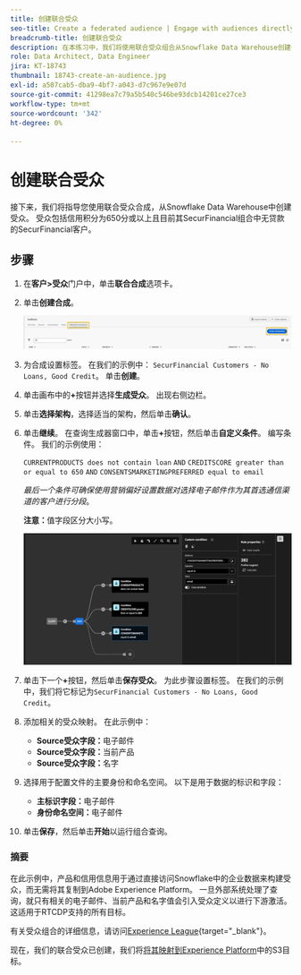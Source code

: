 ```yaml
---
title: 创建联合受众
seo-title: Create a federated audience | Engage with audiences directly from your data warehouse using Federated Audience Composition
breadcrumb-title: 创建联合受众
description: 在本练习中，我们将使用联合受众组合从Snowflake Data Warehouse创建一个受众。
role: Data Architect, Data Engineer
jira: KT-18743
thumbnail: 18743-create-an-audience.jpg
exl-id: a507cab5-dba9-4bf7-a043-d7c967e9e07d
source-git-commit: 41298ea7c79a5b540c546be93dcb14201ce27ce3
workflow-type: tm+mt
source-wordcount: '342'
ht-degree: 0%

---
```


# 创建联合受众

接下来，我们将指导您使用联合受众合成，从Snowflake Data Warehouse中创建受众。 受众包括信用积分为650分或以上且目前其SecurFinancial组合中无贷款的SecurFinancial客户。

## 步骤

1. 在&#x200B;**客户>受众**&#x200B;门户中，单击&#x200B;**联合合成**&#x200B;选项卡。
2. 单击&#x200B;**创建合成**。

   ![创建合成](assets/create-composition.png)

3. 为合成设置标签。 在我们的示例中： `SecurFinancial Customers - No Loans, Good Credit`。 单击&#x200B;**创建**。

4. 单击画布中的&#x200B;**+**&#x200B;按钮并选择&#x200B;**生成受众**。 出现右侧边栏。

5. 单击&#x200B;**选择架构**，选择适当的架构，然后单击&#x200B;**确认**。

6. 单击&#x200B;**继续**。 在查询生成器窗口中，单击&#x200B;**+**&#x200B;按钮，然后单击&#x200B;**自定义条件**。 编写条件。 我们的示例使用：

   `CURRENTPRODUCTS does not contain loan`
   `AND`
   `CREDITSCORE greater than or equal to 650`
   `AND`
   `CONSENTSMARKETINGPREFERRED equal to email`

   *最后一个条件可确保使用营销偏好设置数据对选择电子邮件作为其首选通信渠道的客户进行分段*。

   **注意：**&#x200B;值字段区分大小写。

   ![查询生成器](assets/query-builder.png)

7. 单击下一个&#x200B;**+**&#x200B;按钮，然后单击&#x200B;**保存受众**。 为此步骤设置标签。 在我们的示例中，我们将它标记为`SecurFinancial Customers - No Loans, Good Credit`。

8. 添加相关的受众映射。 在此示例中：

   - **Source受众字段：**&#x200B;电子邮件
   - **Source受众字段：**&#x200B;当前产品
   - **Source受众字段：**&#x200B;名字

9. 选择用于配置文件的主要身份和命名空间。 以下是用于数据的标识和字段：

   - **主标识字段：**&#x200B;电子邮件
   - **身份命名空间：**&#x200B;电子邮件

10. 单击&#x200B;**保存**，然后单击&#x200B;**开始**&#x200B;以运行组合查询。

### 摘要

在此示例中，产品和信用信息用于通过直接访问Snowflake中的企业数据来构建受众，而无需将其复制到Adobe Experience Platform。 一旦外部系统处理了查询，就只有相关的电子邮件、当前产品和名字值会引入受众定义以进行下游激活。 这适用于RTCDP支持的所有目标。

有关受众组合的详细信息，请访问[Experience League](https://experienceleague.adobe.com/zh-hans/docs/federated-audience-composition/using/compositions/create-composition/create-composition){target="_blank"}。

现在，我们的联合受众已创建，我们将[将其映射到Experience Platform](map-federated-audience-to-s3.md)中的S3目标。
